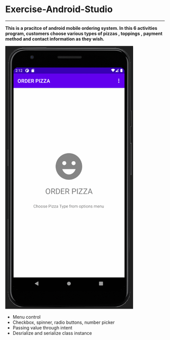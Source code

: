 # Exercise-Android-Studio
-------------------------
**This is a pracitce of android mobile ordering system. In this 6 activities program, 
customers choose various types of pizzas , toppings , payment method and contact information as they wish.**
 
![Basic Pizza Order System](./app/src/main/res/drawable/order_pizza.gif?raw=true)

* Menu control
* Checkbox, spinner, radio buttons, number picker
* Passing value through intent
* Desrialize and serialize class instance
